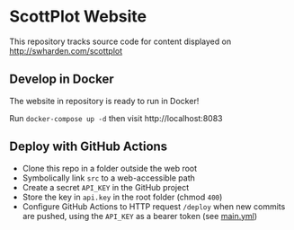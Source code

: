 # ScottPlot Website

This repository tracks source code for content displayed on http://swharden.com/scottplot

## Develop in Docker

The website in repository is ready to run in Docker!

Run `docker-compose up -d` then visit http://localhost:8083

## Deploy with GitHub Actions

* Clone this repo in a folder outside the web root
* Symbolically link `src` to a web-accessible path
* Create a secret `API_KEY` in the GitHub project
* Store the key in `api.key` in the root folder (chmod `400`)
* Configure GitHub Actions to HTTP request `/deploy` when new commits are pushed, using the `API_KEY` as a bearer token (see [main.yml](.github/workflows/main.yml))